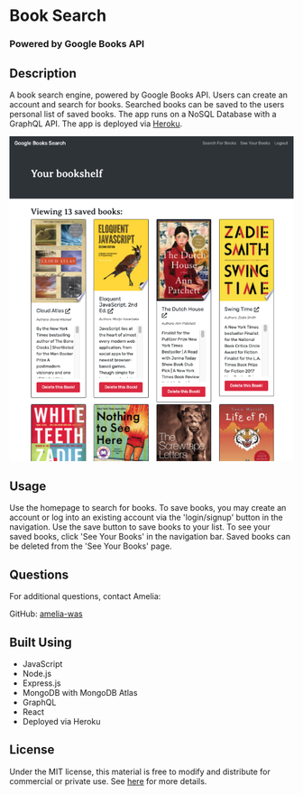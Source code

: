 # Book Search 

### Powered by Google Books API

## Description
A book search engine, powered by Google Books API. Users can create an account and search for books. Searched books can be saved to the users personal list of saved books. The app runs on a NoSQL Database with a GraphQL API. 
The app is deployed via [Heroku](https://hidden-anchorage-75697.herokuapp.com/). 

![App screenshot](./img/book-search-screenshot.png)

## Usage
Use the homepage to search for books. To save books, you may create an account or log into an existing account via the 'login/signup' button in the navigation. Use the save button to save books to your list. To see your saved books, click 'See Your Books' in the navigation bar. Saved books can be deleted from the 'See Your Books' page.

## Questions
For additional questions, contact Amelia:

GitHub: [amelia-was](https://github.com/amelia-was)

## Built Using
- JavaScript
- Node.js
- Express.js
- MongoDB with MongoDB Atlas
- GraphQL
- React
- Deployed via Heroku

## License
Under the MIT license, this material is free to modify and distribute for commercial or private use. See [here](https://opensource.org/licenses/MIT) for more details.
